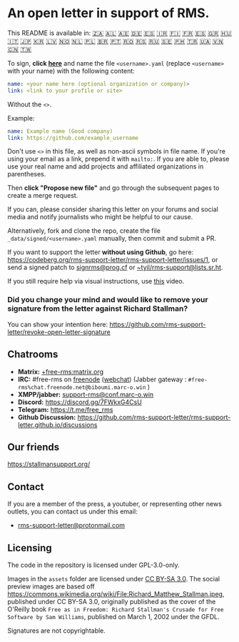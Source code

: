 # An open letter in support of RMS.

This README is available in:
[🇿🇦](README_AF.md)
[🇦🇱](README_AL.md)
[🇦🇪](README_AR.md)
[🇩🇪](README_DE.md)
[🇪🇸](README_ES.md)
[🇮🇷](README_FA.md)
[🇫🇮](README_FI.md)
[🇫🇷](README_FR.md)
[🇪🇸](README_GL.md)
[🇬🇷](README_GR.md)
[🇭🇺](README_HU.md)
[🇮🇹](README_IT.md)
[🇯🇵](README_JP.md)
[🇰🇷](README_KO.md)
[🇱🇻](README_LV.md)
[🇳🇴](README_NB_NO.md)
[🇳🇱](README_NL.md)
[🇵🇱](README_PL.md)
[🇧🇷](README_PT_BR.md)
[🇵🇹](README_PT_PT.md)
[🇷🇴](README_RO.md)
[🇷🇸](README_RS.md)
[🇷🇺](README_RU.md)
[🇸🇪](README_SE.md)
[🇵🇭](README_TL.md)
[🇹🇷](README_TR.md)
[🇺🇦](README_UA.md)
[🇻🇳](README_VI.md)
[🇨🇳](README_ZH-CN.md)
[🇹🇼](README_ZH-TW.md)

To sign, **click [here](https://github.com/rms-support-letter/rms-support-letter.github.io/new/master/_data/signed)** and name the file `<username>.yaml` (replace `<username>` with your name) with the following content:

```yaml
name: <your name here (optional organization or company)>
link: <link to your profile or site>
```

Without the `<>`.

Example:
```yaml
name: Example name (Good company)
link: https://github.com/example_username
```

Don't use `<>` in this file, as well as non-ascii symbols in file name. If you're using your email as a link, prepend it with `mailto:`. If you are able to, please use your real name and add projects and affiliated organizations in parentheses.

Then **click "Propose new file"** and go through the subsequent pages to create a merge request.

If you can, please consider sharing this letter on your forums and social media and notify journalists who might be helpful to our cause.

Alternatively, fork and clone the repo, create the file `_data/signed/<username>.yaml` manually, then commit and submit a PR.

If you want to support the letter **without using Github**, go here: https://codeberg.org/rms-support-letter/rms-support-letter/issues/1, or send a signed patch to [signrms@prog.cf](mailto:signrms@prog.cf) or [~tyil/rms-support@lists.sr.ht](mailto:~tyil/rms-support@lists.sr.ht).

If you still require help via visual instructions, use [this](https://invidious.snopyta.org/watch?v=1lz5S5oS8CU) video.

### Did you change your mind and would like to remove your signature from the letter against Richard Stallman?
You can show your intention here: https://github.com/rms-support-letter/revoke-open-letter-signature

## Chatrooms

- **Matrix:** [+free-rms:matrix.org](https://matrix.to/#/+free-rms:matrix.org)
- **IRC:** #free-rms on [freenode](https://freenode.net) ([webchat](https://kiwiirc.com/client/irc.freenode.net/#free-rms)) (Jabber gateway : `#free-rms%chat.freenode.net@biboumi.marc-o.win` )
- **XMPP/jabber:** [support-rms@conf.marc-o.win](xmpp:support-rms@conf.marc-o.win?join)
- **Discord:** <https://discord.gg/7FWkxG4CsU>
- **Telegram:** <https://t.me/free_rms>
- **Github Discussion:** <https://github.com/rms-support-letter/rms-support-letter.github.io/discussions>

## Our friends
https://stallmansupport.org/

## Contact
If you are a member of the press, a youtuber, or representing other news outlets, you can contact us under this email:
- [rms-support-letter@protonmail.com](mailto:rms-support-letter@protonmail.com)

## Licensing
The code in the repository is licensed under GPL-3.0-only.

Images in the `assets` folder are licensed under [CC BY-SA 3.0](https://creativecommons.org/licenses/by-sa/3.0/legalcode). The social preview images are based off https://commons.wikimedia.org/wiki/File:Richard_Matthew_Stallman.jpeg, published under CC BY-SA 3.0, originally published as the cover of the O'Reilly book `Free as in Freedom: Richard Stallman's Crusade for Free Software by Sam Williams`, published on March 1, 2002 under the GFDL.

Signatures are not copyrightable.
